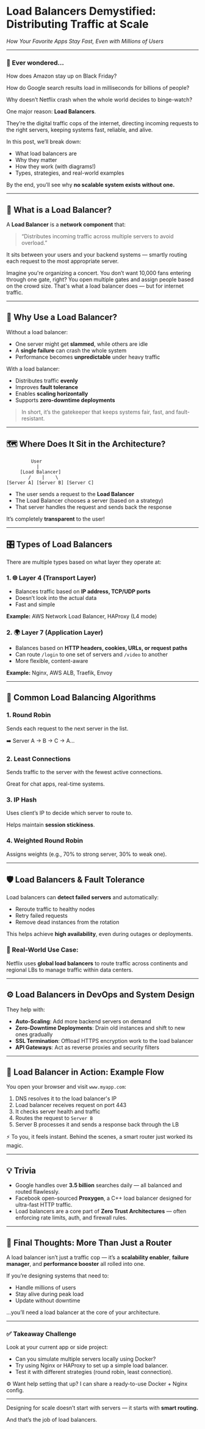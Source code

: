 # Load Balancers Demystified: Distributing Traffic at Scale

*How Your Favorite Apps Stay Fast, Even with Millions of Users*

---

### 💭 Ever wondered…

How does Amazon stay up on Black Friday?

How do Google search results load in milliseconds for billions of people?

Why doesn’t Netflix crash when the whole world decides to binge-watch?

One major reason: **Load Balancers**.

They’re the digital traffic cops of the internet, directing incoming requests to the right servers, keeping systems fast, reliable, and alive.

In this post, we’ll break down:

- What load balancers are
- Why they matter
- How they work (with diagrams!)
- Types, strategies, and real-world examples

By the end, you’ll see why **no scalable system exists without one.**

---

## 🧠 What is a Load Balancer?

A **Load Balancer** is a **network component** that:

> “Distributes incoming traffic across multiple servers to avoid overload.”
> 

It sits between your users and your backend systems — smartly routing each request to the most appropriate server.

Imagine you're organizing a concert. You don’t want 10,000 fans entering through one gate, right? You open multiple gates and assign people based on the crowd size. That's what a load balancer does — but for internet traffic.

---

## 🚦 Why Use a Load Balancer?

Without a load balancer:

- One server might get **slammed**, while others are idle
- A **single failure** can crash the whole system
- Performance becomes **unpredictable** under heavy traffic

With a load balancer:

- Distributes traffic **evenly**
- Improves **fault tolerance**
- Enables **scaling horizontally**
- Supports **zero-downtime deployments**

> In short, it’s the gatekeeper that keeps systems fair, fast, and fault-resistant.
> 

---

## 🗺️ Where Does It Sit in the Architecture?

```
         User
           |
     [Load Balancer]
        /    |    \
[Server A] [Server B] [Server C]

```

- The user sends a request to the **Load Balancer**
- The Load Balancer chooses a server (based on a strategy)
- That server handles the request and sends back the response

It’s completely **transparent** to the user!

---

## 🎛️ Types of Load Balancers

There are multiple types based on what layer they operate at:

### 1. 🌐 Layer 4 (Transport Layer)

- Balances traffic based on **IP address, TCP/UDP ports**
- Doesn’t look into the actual data
- Fast and simple

**Example:** AWS Network Load Balancer, HAProxy (L4 mode)

### 2. 🌍 Layer 7 (Application Layer)

- Balances based on **HTTP headers, cookies, URLs, or request paths**
- Can route `/login` to one set of servers and `/video` to another
- More flexible, content-aware

**Example:** Nginx, AWS ALB, Traefik, Envoy

---

## 🔁 Common Load Balancing Algorithms

### 1. **Round Robin**

Sends each request to the next server in the list.

➡️ Server A → B → C → A...

### 2. **Least Connections**

Sends traffic to the server with the fewest active connections.

Great for chat apps, real-time systems.

### 3. **IP Hash**

Uses client’s IP to decide which server to route to.

Helps maintain **session stickiness**.

### 4. **Weighted Round Robin**

Assigns weights (e.g., 70% to strong server, 30% to weak one).

---

## 🛡️ Load Balancers & Fault Tolerance

Load balancers can **detect failed servers** and automatically:

- Reroute traffic to healthy nodes
- Retry failed requests
- Remove dead instances from the rotation

This helps achieve **high availability**, even during outages or deployments.

### 👷 Real-World Use Case:

Netflix uses **global load balancers** to route traffic across continents and regional LBs to manage traffic within data centers.

---

## ⚙️ Load Balancers in DevOps and System Design

They help with:

- **Auto-Scaling**: Add more backend servers on demand
- **Zero-Downtime Deployments**: Drain old instances and shift to new ones gradually
- **SSL Termination**: Offload HTTPS encryption work to the load balancer
- **API Gateways**: Act as reverse proxies and security filters

---

## 🧪 Load Balancer in Action: Example Flow

You open your browser and visit `www.myapp.com`:

1. DNS resolves it to the load balancer's IP
2. Load balancer receives request on port 443
3. It checks server health and traffic
4. Routes the request to `Server B`
5. Server B processes it and sends a response back through the LB

⚡ To you, it feels instant. Behind the scenes, a smart router just worked its magic.

---

## 💡 Trivia

- Google handles over **3.5 billion** searches daily — all balanced and routed flawlessly.
- Facebook open-sourced **Proxygen**, a C++ load balancer designed for ultra-fast HTTP traffic.
- Load balancers are a core part of **Zero Trust Architectures** — often enforcing rate limits, auth, and firewall rules.

---

## 🧠 Final Thoughts: More Than Just a Router

A load balancer isn’t just a traffic cop — it’s a **scalability enabler**, **failure manager**, and **performance booster** all rolled into one.

If you’re designing systems that need to:

- Handle millions of users
- Stay alive during peak load
- Update without downtime

…you’ll need a load balancer at the core of your architecture.

---

### ✅ Takeaway Challenge

Look at your current app or side project:

- Can you simulate multiple servers locally using Docker?
- Try using Nginx or HAProxy to set up a simple load balancer.
- Test it with different strategies (round robin, least connection).

⚙️ Want help setting that up? I can share a ready-to-use Docker + Nginx config.

---

Designing for scale doesn’t start with servers — it starts with **smart routing.**

And that’s the job of load balancers.